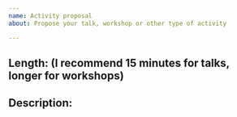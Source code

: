 ```yaml
---
name: Activity proposal
about: Propose your talk, workshop or other type of activity

---
```


## Length: (I recommend 15 minutes for talks, longer for workshops)
## Description:
